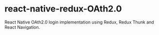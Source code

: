 # react-native-redux-OAth2.0
React Native OAth2.0 login implementation using Redux, Redux Thunk and React Navigation.
